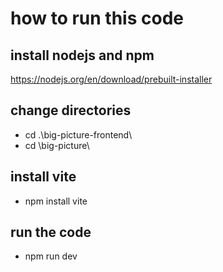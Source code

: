 # how to run this code

## install nodejs and npm

https://nodejs.org/en/download/prebuilt-installer

## change directories

- cd .\big-picture-frontend\
- cd \big-picture\

## install vite

- npm install vite

## run the code

- npm run dev
